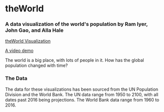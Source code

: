 # theWorld

### A data visualization of the world's population by Ram Iyer, John Gao, and Alla Hale

[theWorld Visualization](http://people.ischool.berkeley.edu/~johngao1/ "theWorld")

[A video demo](https://youtu.be/P_Y8D7dexxs "theWorld Video Demo")

The world is a big place, with lots of people in it. How has the global population changed with time?

### The Data

The data for these visualizations has been sourced from the UN Population Division and the World Bank. The UN data range from 1950 to 2100, with all dates past 2016 being projections. The World Bank data range from 1960 to 2016.



